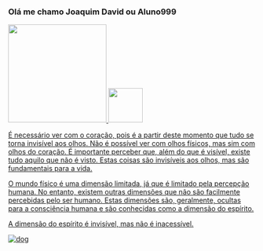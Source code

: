 ### Olá me chamo Joaquim David ou Aluno999

<div>
 <a href="https://github.com/Aluno999">
<img height='200cm' src="https://github-readme-stats.vercel.app/api?username=Aluno999&show_icons=true&theme=dracula)](https://github.com/anuraghazra/github-readme-stats"/>

<img height='70cm' src="https://github-readme-stats.vercel.app/api/top-langs/?username=Aluno999&layout=compact&theme=dracula)](https://github.com/anuraghazra/github-readme-stats"/>
</div>

É necessário ver com o coração, pois é a partir deste momento que tudo se torna invisível aos olhos. Não é possível ver com olhos físicos, mas sim com olhos do coração. É importante perceber que, além do que é visível, existe tudo aquilo que não é visto. Estas coisas são invisíveis aos olhos, mas são fundamentais para a vida.

O mundo físico é uma dimensão limitada, já que é limitado pela percepção humana. No entanto, existem outras dimensões que não são facilmente percebidas pelo ser humano. Estas dimensões são, geralmente, ocultas para a consciência humana e são conhecidas como a dimensão do espírito.

A dimensão do espírito é invisível, mas não é inacessível.

![dog](https://imgur.com/drIYZm0.gif)
